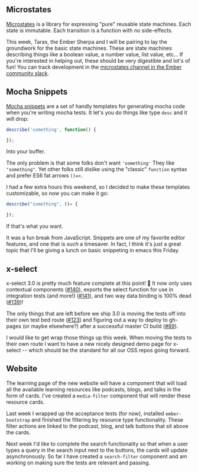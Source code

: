 ## Microstates

[Microstates][1] is a library for expressing "pure" reusable state
machines. Each state is immutable. Each transition is a function with no
side-effects.

This week, Taras, the Ember Sherpa and I will be pairing to lay the
groundwork for the basic state machines. These are state machines
describing things like a boolean value, a number value, list value,
etc... If you're interested in helping out, these should be very
digestible and lot's of fun! You can track development in the
[microstates channel in the Ember community slack][2].

[1]: https://github.com/cowboyd/microstates.js
[2]: https://embercommunity.slack.com/messages/e-microstates

## Mocha Snippets

[Mocha snippets][3] are a set of handly templates for generating mocha code
when you're writing mocha tests. It let's you do things like type
`desc` and it will drop:

``` javascript
describe('something', function() {

});
```

Into your buffer.

The only problem is that some folks don't want
`'something'` They like `"something"`. Yet other folks still dislike
using the "classic" `function` syntax and prefer ES6 fat arrows `()=>`.

I had a few extra hours this weekend, so I decided to make these
templates customizable, so now you can make it go:

``` javascript
describe("something", ()= {

});
```

If that's what you want.

It was a fun break from JavaScript. Snippets are one of my favorite
editor features, and one that is _such_ a timesaver. In fact, I think
it's just a great topic that I'll be giving a lunch on basic
snippeting in emacs this Friday.

[3]: https://github.com/cowboyd/mocha-snippets.el

## x-select

x-select 3.0 is pretty much feature complete at this point! 🎉 It now
only uses contextual components
([#140](https://github.com/thefrontside/emberx-select/issues/140)),
exports the select function
for use in integration tests (and more!)
([#141](https://github.com/thefrontside/emberx-select/issues/141)),
and two way data
binding is 100% dead
([#139](https://github.com/thefrontside/emberx-select/pull/139))!

The only things that are left before we ship 3.0 is moving the tests
off into their own test bed route
([#123](https://github.com/thefrontside/emberx-select/issues/123)) and
figuring out a way to deploy to
gh-pages (or maybe elsewhere?) after a successful master CI build
([#89](https://github.com/thefrontside/emberx-select/issues/89)).

I would like to get wrap those things up this week. When moving the
tests to their own route I want to have a new nicely designed demo
page for x-select -- which should be the standard for all our OSS
repos going forward.

## Website


The learning page of the new website will have a component that will load
all the available learning resources like podcasts, blogs, and talks in the
form of cards. I've created a `media-filter` component that will render
these resource cards.

Last week I wrapped up the acceptance tests (for now), installed
`ember-bootstrap` and finished the filtering by resource type
functionality. These filter actions are linked to the podcast,
blog, and talk buttons that sit above the cards.

Next week I'd like to complete the search functionality so that
when a user types a query in the search input next to the buttons,
the cards will update asynchronously. So far I have created a `search-filter`
component and am working on making sure the tests are relevant and passing.

